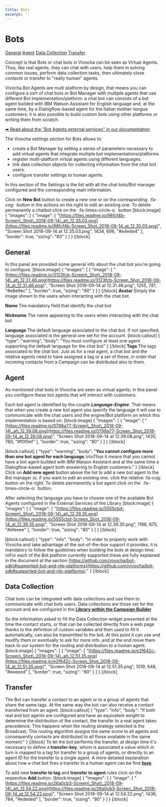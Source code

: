 ```yaml
---
title: Bots
excerpt: ''
---
```


# Bots

[General](bots.md#section--general-) [Agent](bots.md#section--agent-) [Data Collection](bots.md#section--data-collection-) [Transfer](bots.md#section--transfer-)   


Concept is that Bots or chat bots in Vivocha can be seen as Virtual Agents. Thus, like real agents, they can chat with users, help them in solving common issues, perform data collection tasks, then ultimately close contacts or transfer to "really human" agents.

Vivocha Bot Agents are multi platform by design, that means you can configure a sort of chat bots or Bot Manager with multiple agents that use different Bot Implementation/platform: a chat bot can consists of a bot agent builded with IBM Watson Assistant for English language and, at the same time, by a Dialogflow-based agent for the Italian mother-tongue customers; it is also possible to build custom bots using other platforms or writing them from scratch.

[➡ Read about the "Bot Agents external services" in our documentation](doc:vcb-external-services#section-bot-agents)

The Vivocha settings section for Bots allows to:

* create a Bot Manager by setting a series of parameters necessary to add virtual agents that integrate multiple bot implementations/platforms
* register multi-platform virtual agents using different languages. 
* link data collection objects for collecting information from the chat bot users.
* configure transfer settings to human agents.

In this section of the Settings is the list with all the chat bots/Bot manager configured and the corresponding main information.

Click on **New Bot** button to create a new one or on the corresponding  :fa-cog:  button in the actions on the right to edit an existing one. To delete permanently a chatbot click on the  :fa-times-circle-o:  button \[block:image\] { "images": \[ { "image": \[ "[https://files.readme.io/98fcf4b-Screen\_Shot\_2018-09-14\_at\_12.35.03.png](https://files.readme.io/98fcf4b-Screen_Shot_2018-09-14_at_12.35.03.png)", "Screen Shot 2018-09-14 at 12.35.03.png", 1434, 698, "\#e4e4e4" \], "border": true, "sizing": "80" } \] } \[/block\]

## **General**

In this panel are provided some general info about the chat bot you're going to configure. \[block:image\] { "images": \[ { "image": \[ "[https://files.readme.io/3123fcb-Screen\_Shot\_2018-09-14\_at\_12.31.46.png](https://files.readme.io/3123fcb-Screen_Shot_2018-09-14_at_12.31.46.png)", "Screen Shot 2018-09-14 at 12.31.46.png", 1255, 781, "\#e8e9ec" \], "border": true, "sizing": "80" } \] } \[/block\] **Avatar** Simply the image shown to the users when interacting with the chat bot.

**Name** The mandatory field that identify the chat bot

**Nickname** The name appearing to the users when interacting with the chat bot

**Language** The default language associated to the chat bot. If not specified, language associated is the general one set for the account. \[block:callout\] { "type": "warning", "body": "You must configure at least one agent supporting the default language for the chat bot" } \[/block\] **Tags** The tags associated to the chat bot. Just as for a real agent, a chat bot and the relative agents need to have assigned a tag or a set of these, in order that incoming contacts from a Campaign can be distributed also to them.

## **Agent**

As mentioned chat bots in Vivocha are seen as virtual agents; in this panel you configure these bot agents that will interact with customers.

Each bot agent is identified by the couple _**Language-Engine**_. That means that when you create a new bot agent you specify the language it will use to communicate with the chat users and the engine/Bot platform on which this implementation is based on. \[block:image\] { "images": \[ { "image": \[ "[https://files.readme.io/0798a77-Screen\_Shot\_2018-09-14\_at\_12.39.08.png](https://files.readme.io/0798a77-Screen_Shot_2018-09-14_at_12.39.08.png)", "Screen Shot 2018-09-14 at 12.39.08.png", 1430, 780, "\#f0f0ef" \], "border": true, "sizing": "80" } \] } \[/block\]

\[block:callout\] { "type": "warning", "body": "**You cannot configure more than one bot agent for each language.**\n\nThus it means that you cannot have a bot agent builded with IBM Watson Assistant and at the same time a Dialogflow-based agent both answering to English customers." } \[/block\] Click on **Add new agent** button above the list to add a new bot agent to the Bot manager or, if you want to edit an existing one, click the relative :fa-cog: button on the right. To delete permanently a bot agent click on the  :fa-times-circle-o:  button.

After selecting the language you have to choose one of the available Bot Agents configured in the External Services of the Library \[block:image\] { "images": \[ { "image": \[ "[https://files.readme.io/5555cbd-Screen\_Shot\_2018-09-14\_at\_12.39.35.png](https://files.readme.io/5555cbd-Screen_Shot_2018-09-14_at_12.39.35.png)", "Screen Shot 2018-09-14 at 12.39.35.png", 1198, 675, "\#efeeee" \], "border": true, "sizing": "80" } \] } \[/block\]

\[block:callout\] { "type": "info", "body": "In order to properly work with Vivocha and take advantage of the out-of-the-box support it provides, it is mandatory to follow the guidelines when building the bots at design time.   
\nFor each of the Bot platform currently supported these are fully explained in the document at the section [https://github.com/vivocha/bot-sdk\#supported-bot-and-nlp-platforms](https://github.com/vivocha/bot-sdk#supported-bot-and-nlp-platforms)." } \[/block\]

## **Data Collection**

Chat bots can be integrated with data collections and use them to communicate with chat bots users. Data collections are those set for the account and are configured in the [**Library within the Campaign Builder**](doc:vcb-data-collection)

So the information asked to fill the Data Collection widget presented at the time the contact starts, or that can be collected directly from a web page thanks to the definition of custom variables and then used to fill it automatically, can also be transmitted to the bot. At this point it can use and modify them or eventually to ask for more info ,and at the end move them back to our system for the routing and distribution to a human agent. \[block:image\] { "images": \[ { "image": \[ "[https://files.readme.io/e2f642c-Screen\_Shot\_2018-09-14\_at\_12.51.35.png](https://files.readme.io/e2f642c-Screen_Shot_2018-09-14_at_12.51.35.png)", "Screen Shot 2018-09-14 at 12.51.35.png", 1019, 648, "\#eeeeed" \], "border": true, "sizing": "80" } \] } \[/block\]

## **Transfer**

The Bot can transfer a contact to an agent or to a group of agents that share the same tags. At the same way the bot can also receive a contact transferred from an agent. \[block:callout\] { "type": "info", "body": "If both real and bot agents are configured and have an equivalent _weight_ to determine the distribution of the contact, the transfer to a real agent takes precedence. This happens when the routing strategy selected is the Broadcast; This routing algorithm assigns the same score to all agents and consequently contacts are distributed to all those available in the same moment." } \[/block\] To let the bot performs the transfer, at design time it's necessary to define a **transfer-key**, whom is associated a value which in turn is mapped to a tag for transfer to a group of agents, or directly to an agent ID for the transfer to a single agent. A more detailed explanation about how a chat bot fires a transfer to a human agent can be find [**here**](https://github.com/vivocha/bot-sdk#about-vivocha-bots-and-transfers-to-human-agents).

To add new **transfer to tag** and **transfer to agent** rules click on the respective **Add** button. \[block:image\] { "images": \[ { "image": \[ "[https://files.readme.io/26a0cb3-Screen\_Shot\_2018-09-14\_at\_12.54.22.png](https://files.readme.io/26a0cb3-Screen_Shot_2018-09-14_at_12.54.22.png)", "Screen Shot 2018-09-14 at 12.54.22.png", 1436, 784, "\#ededed" \], "border": true, "sizing": "80" } \] } \[/block\]

